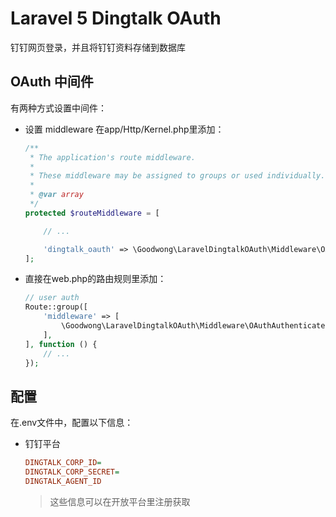# Laravel 5 Dingtalk OAuth

钉钉网页登录，并且将钉钉资料存储到数据库

## OAuth 中间件
有两种方式设置中间件：

- 设置 middleware
    在app/Http/Kernel.php里添加：
    ```php
    /**
     * The application's route middleware.
     *
     * These middleware may be assigned to groups or used individually.
     *
     * @var array
     */
    protected $routeMiddleware = [

        // ...

        'dingtalk_oauth' => \Goodwong\LaravelDingtalkOAuth\Middleware\OAuthAuthenticate::class,
    ];
    ```

- 直接在web.php的路由规则里添加：
    ```php
    // user auth
    Route::group([
        'middleware' => [
            \Goodwong\LaravelDingtalkOAuth\Middleware\OAuthAuthenticate::class,
        ],
    ], function () {
        // ...
    });

    ```


## 配置
在.env文件中，配置以下信息：

- 钉钉平台
    ```ini
    DINGTALK_CORP_ID=
    DINGTALK_CORP_SECRET=
    DINGTALK_AGENT_ID
    ```
    > 这些信息可以在开放平台里注册获取




